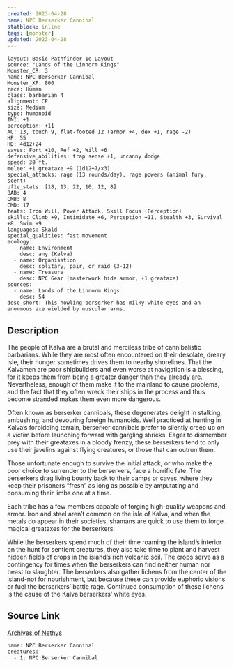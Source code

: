 ```yaml
---
created: 2023-04-28
name: NPC Berserker Cannibal
statblock: inline
tags: [monster]
updated: 2023-04-28
---
```

```statblock
layout: Basic Pathfinder 1e Layout
source: "Lands of the Linnorm Kings"
Monster_CR: 3
name: NPC Berserker Cannibal
Monster_XP: 800
race: Human
class: barbarian 4
alignment: CE
size: Medium
type: humanoid
INI: +1
perception: +11
AC: 13, touch 9, flat-footed 12 (armor +4, dex +1, rage -2)
HP: 55
HD: 4d12+24
saves: Fort +10, Ref +2, Will +6
defensive_abilities: trap sense +1, uncanny dodge
speed: 30 ft.
melee: +1 greataxe +9 (1d12+7/×3)
special_attacks: rage (13 rounds/day), rage powers (animal fury, scent)
pf1e_stats: [18, 13, 22, 10, 12, 8]
BAB: 4
CMB: 8
CMD: 17
feats: Iron Will, Power Attack, Skill Focus (Perception)
skills: Climb +9, Intimidate +6, Perception +11, Stealth +3, Survival +8, Swim +9
languages: Skald
special_qualities: fast movement
ecology:
  - name: Environment
    desc: any (Kalva)
  - name: Organisation
    desc: solitary, pair, or raid (3-12)
  - name: Treasure
    desc: NPC Gear (masterwork hide armor, +1 greataxe)
sources:
  - name: Lands of the Linnorm Kings
    desc: 54
desc_short: This howling berserker has milky white eyes and an enormous axe wielded by muscular arms.
```
## Description
The people of Kalva are a brutal and merciless tribe of cannibalistic barbarians. While they are most often encountered on their desolate, dreary isle, their hunger sometimes drives them to nearby shorelines. That the Kalvamen are poor shipbuilders and even worse at navigation is a blessing, for it keeps them from being a greater danger than they already are. Nevertheless, enough of them make it to the mainland to cause problems, and the fact that they often wreck their ships in the process and thus become stranded makes them even more dangerous.

Often known as berserker cannibals, these degenerates delight in stalking, ambushing, and devouring foreign humanoids. Well practiced at hunting in Kalva’s forbidding terrain, berserker cannibals prefer to silently creep up on a victim before launching forward with gargling shrieks. Eager to dismember prey with their greataxes in a bloody frenzy, these berserkers tend to only use their javelins against flying creatures, or those that can outrun them.

Those unfortunate enough to survive the initial attack, or who make the poor choice to surrender to the berserkers, face a horrific fate. The berserkers drag living bounty back to their camps or caves, where they keep their prisoners “fresh” as long as possible by amputating and consuming their limbs one at a time.

Each tribe has a few members capable of forging high-quality weapons and armor. Iron and steel aren’t common on the isle of Kalva, and when the metals do appear in their societies, shamans are quick to use them to forge magical greataxes for the berserkers.

While the berserkers spend much of their time roaming the island’s interior on the hunt for sentient creatures, they also take time to plant and harvest hidden fields of crops in the island’s rich volcanic soil. The crops serve as a contingency for times when the berserkers can find neither human nor beast to slaughter. The berserkers also gather lichens from the center of the island-not for nourishment, but because these can provide euphoric visions or fuel the berserkers’ battle rage. Continued consumption of these lichens is the cause of the Kalva berserkers’ white eyes.
## Source Link
[Archives of Nethys](https://aonprd.com/NPCDisplay.aspx?ItemName=Berserker%20Cannibal)
```encounter-table
name: NPC Berserker Cannibal
creatures:
  - 1: NPC Berserker Cannibal
```
